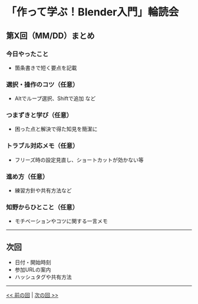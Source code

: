 # **「作って学ぶ！Blender入門」輪読会**

## 第X回（MM/DD）まとめ

### 今日やったこと
- 箇条書きで短く要点を記載

### 選択・操作のコツ（任意）
- Altでループ選択、Shiftで追加 など

### つまずきと学び（任意）
- 困った点と解決で得た知見を簡潔に

### トラブル対応メモ（任意）
- フリーズ時の設定見直し、ショートカットが効かない等

### 進め方（任意）
- 練習方針や共有方法など

### 知野からひとこと（任意）
- モチベーションやコツに関する一言メモ

---

## 次回
- 日付・開始時刻
- 参加URLの案内
- ハッシュタグや共有方法

---

[<< 前の回](./02_0727.md) | [次の回 >>](./04_xxxx.md)

